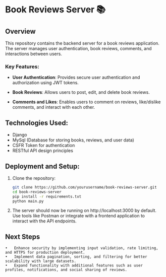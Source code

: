 # Book Reviews Server 📚

## Overview

This repository contains the backend server for a book reviews application. The server manages user authentication, book reviews, comments, and interactions between users.

### Key Features:

- **User Authentication**: Provides secure user authentication and authorization using JWT tokens.
  
- **Book Reviews**: Allows users to post, edit, and delete book reviews.
  
- **Comments and Likes**: Enables users to comment on reviews, like/dislike comments, and interact with each other.

## Technologies Used:

- Django
- MySql (Database for storing books, reviews, and user data)
- CSFR Token for authentication
- RESTful API design principles


## Deployment and Setup:

1. Clone the repository:
   ```bash
   git clone https://github.com/yourusername/book-reviews-server.git
   cd book-reviews-server
   pip install -r requirements.txt
   python main.py

2.	The server should now be running on http://localhost:3000 by default. Use tools like Postman or integrate with a frontend application to interact with the API endpoints.

## Next Steps

	•	Enhance security by implementing input validation, rate limiting, and HTTPS for production deployment.
	•	Implement data pagination, sorting, and filtering for better scalability with large datasets.
	•	Expand functionality with additional features such as user profiles, notifications, and social sharing of reviews.

   
